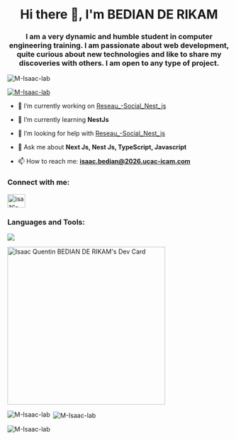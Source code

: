 <h1 align="center">Hi there 👋, I'm BEDIAN DE RIKAM</h1>
<h3 align="center">I am a very dynamic and humble student in computer engineering training. I am passionate about web development, quite curious about new technologies and like to share my discoveries with others. I am open to any type of project.</h3>

<p align="left"> <img src="https://komarev.com/ghpvc/?username=M-Isaac-lab&label=Profile%20views&color=0e75b6&style=flat" alt="M-Isaac-lab" /> </p>

<p align="left"> <a href="https://github.com/ryo-ma/github-profile-trophy"><img src="https://github-profile-trophy.vercel.app/?username=M-Isaac-lab" alt="M-Isaac-lab" /></a> </p>

- 🔭 I’m currently working on [Reseau_-Social_Nest_js](https://github.com/M-Isaac-lab/Reseau_-Social_Nest_js)

- 🌱 I’m currently learning **NestJs**

- 🤔 I’m looking for help with [Reseau_-Social_Nest_js](https://github.com/M-Isaac-lab/Reseau_-Social_Nest_js)

- 💬 Ask me about **Next Js, Nest Js, TypeScript, Javascript**

- 📫 How to reach me: **isaac.bedian@2026.ucac-icam.com**

<h3 align="left">Connect with me:</h3>
<p align="left">
<a href="https://www.linkedin.com/in/isaac-quentin-bedian-de-rikam-16046b265/" target="blank"><img align="center" src="https://raw.githubusercontent.com/rahuldkjain/github-profile-readme-generator/master/src/images/icons/Social/linked-in-alt.svg" alt="isaac-quentin-bedian-de-rikam-16046b265" height="30" width="40" /></a>
</p>
<h3 align="left">Languages and Tools:</h3>
<p align="left">
  <a href="https://skillicons.dev">
    <img src="https://skillicons.dev/icons?i=python,html,css,js,php,ts,nextjs,prisma,figma,npm,postgres,react,nodejs,gcp,debian,express,fastapi,flask,mongodb,nestjs,jest,cypress,bootstrap,tailwind,docker,figma,supabase,postgres,laravel,git,postman,linux,vercel,webstorm,phpstorm,visualstudio" />
  </a>
  
</p>
<p>
<a href="https://app.daily.dev/isaacquentinbedianderikam"><img src="https://api.daily.dev/devcards/v2/nULbTh1o6QLwQ3yDD11bL.png?type=default&r=s7w" width="356" alt="Isaac Quentin BEDIAN DE RIKAM's Dev Card"/></a>
</p>
<p><img align="left" src="https://github-readme-stats.vercel.app/api/top-langs?username=M-Isaac-lab&show_icons=true&locale=en&layout=compact&theme=tokyonight" alt="M-Isaac-lab" /></p>

<p>&nbsp;<img align="center" src="https://github-readme-stats.vercel.app/api?username=M-Isaac-lab&show_icons=true&locale=en&theme=tokyonight" alt="M-Isaac-lab" /></p>

<p><img align="center" src="https://github-readme-streak-stats.herokuapp.com/?user=M-Isaac-lab&theme=tokyonight" alt="M-Isaac-lab" /></p>

